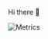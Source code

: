 Hi there 👋

<!--START_SECTION:badges-->
<!--END_SECTION:badges-->

<picture>
  <img src="/github-metrics.svg" alt="Metrics">
</picture>

